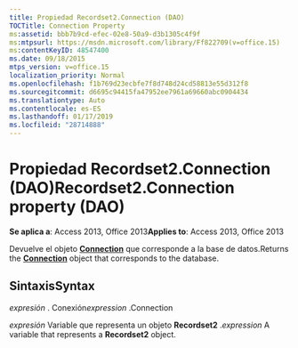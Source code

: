 ```yaml
---
title: Propiedad Recordset2.Connection (DAO)
TOCTitle: Connection Property
ms:assetid: bbb7b9cd-efec-02e8-50a9-d3b1305c4f9f
ms:mtpsurl: https://msdn.microsoft.com/library/Ff822709(v=office.15)
ms:contentKeyID: 48547400
ms.date: 09/18/2015
mtps_version: v=office.15
localization_priority: Normal
ms.openlocfilehash: f1b769d23ecbfe7f8d748d24cd58813e55d312f8
ms.sourcegitcommit: d6695c94415fa47952ee7961a69660abc0904434
ms.translationtype: Auto
ms.contentlocale: es-ES
ms.lasthandoff: 01/17/2019
ms.locfileid: "28714888"
---
```

# <a name="recordset2connection-property-dao"></a><span data-ttu-id="65184-102">Propiedad Recordset2.Connection (DAO)</span><span class="sxs-lookup"><span data-stu-id="65184-102">Recordset2.Connection property (DAO)</span></span>


<span data-ttu-id="65184-103">**Se aplica a**: Access 2013, Office 2013</span><span class="sxs-lookup"><span data-stu-id="65184-103">**Applies to**: Access 2013, Office 2013</span></span>

<span data-ttu-id="65184-104">Devuelve el objeto **[Connection](connection-object-dao.md)** que corresponde a la base de datos.</span><span class="sxs-lookup"><span data-stu-id="65184-104">Returns the **[Connection](connection-object-dao.md)** object that corresponds to the database.</span></span>

## <a name="syntax"></a><span data-ttu-id="65184-105">Sintaxis</span><span class="sxs-lookup"><span data-stu-id="65184-105">Syntax</span></span>

<span data-ttu-id="65184-106">*expresión* . Conexión</span><span class="sxs-lookup"><span data-stu-id="65184-106">*expression* .Connection</span></span>

<span data-ttu-id="65184-107">*expresión* Variable que representa un objeto **Recordset2** .</span><span class="sxs-lookup"><span data-stu-id="65184-107">*expression* A variable that represents a **Recordset2** object.</span></span>

